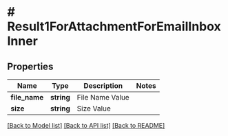 # # Result1ForAttachmentForEmailInboxInner

## Properties

Name | Type | Description | Notes
------------ | ------------- | ------------- | -------------
**file_name** | **string** | File Name Value |
**size** | **string** | Size Value |

[[Back to Model list]](../../README.md#models) [[Back to API list]](../../README.md#endpoints) [[Back to README]](../../README.md)
